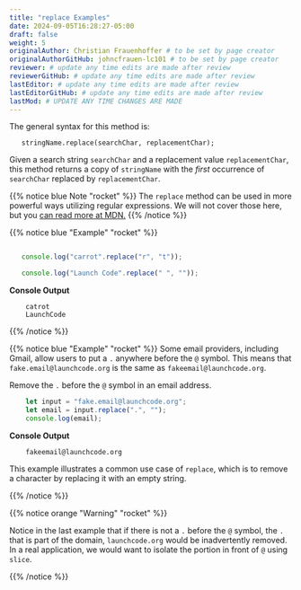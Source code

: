 ```yaml
---
title: "replace Examples"
date: 2024-09-05T16:28:27-05:00
draft: false
weight: 5
originalAuthor: Christian Frauenhoffer # to be set by page creator
originalAuthorGitHub: johncfrauen-lc101 # to be set by page creator
reviewer: # update any time edits are made after review
reviewerGitHub: # update any time edits are made after review
lastEditor: # update any time edits are made after review
lastEditorGitHub: # update any time edits are made after review
lastMod: # UPDATE ANY TIME CHANGES ARE MADE
---
```


The general syntax for this method is:

```console
   stringName.replace(searchChar, replacementChar);
```

Given a search string `searchChar` and a replacement value `replacementChar`, this method returns a copy of `stringName` with the *first* occurrence of `searchChar` replaced by `replacementChar`.

{{% notice blue Note "rocket" %}}
The `replace` method can be used in more powerful ways utilizing regular expressions. We will not cover those here, but you [can read more at MDN.](https://developer.mozilla.org/en-US/docs/Web/JavaScript/Reference/Global_Objects/String/replace)
{{% /notice %}}


{{% notice blue "Example" "rocket" %}}
 ```js {linenos=table}

	console.log("carrot".replace("r", "t"));

	console.log("Launch Code".replace(" ", ""));
```
**Console Output**

```console
	catrot
	LaunchCode
```
{{% /notice %}}

{{% notice blue "Example" "rocket" %}}
Some email providers, including Gmail, allow users to put a `.` anywhere before the `@` symbol. This means that `fake.email@launchcode.org` is the same as `fakeemail@launchcode.org`.

Remove the `.` before the `@` symbol in an email address.

```js {linenos=table}
	let input = "fake.email@launchcode.org";
	let email = input.replace(".", "");
	console.log(email);
```
**Console Output**

```console
	fakeemail@launchcode.org
```

This example illustrates a common use case of `replace`, which is to remove a character by replacing it with an empty string.

{{% /notice %}}

{{% notice orange "Warning" "rocket" %}} 

Notice in the last example that if there is not a `.` before the `@` symbol, the `.` that is part of the domain, `launchcode.org` would be inadvertently removed. In a real application, we would want to isolate the portion in front of `@` using `slice`.

{{% /notice %}}